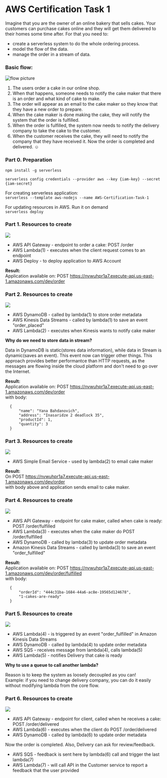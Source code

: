# AWS Certification Task 1

Imagine that you are the owner of an online bakery that sells cakes. Your customers can purchase cakes online and they will get them delivered to their homes some time after. 
For that you need to:
- create a serverless system to do the whole ordering process. 
- model the flow of the data. 
- manage the order in a stream of data. 

### Basic flow:
![](media/flow.png "flow picture")

1. The users order a cake in our online shop. 
2. When that happens, someone needs to notify the cake maker that there is an order and what kind of cake to make. 
3. The order will appear as an email to the cake maker so they know that they have a new order to prepare. 
4. When the cake maker is done making the cake, they will notify the system that the order is fulfilled. 
5. When the order is fulfilled, the system now needs to notify the delivery company to take the cake to the customer. 
6. When the customer receives the cake, they will need to notify the company that they have received it. Now the order is completed and delivered. ☺️ 

### Part 0. Preparation
`npm install -g serverless`

`serverless config credentials --provider aws --key {iam-key} --secret {iam-secret}`

For creating serverless application: </br>
`serverless --template aws-nodejs --name AWS-Certification-Task-1`

For updating resources in AWS. Run it on demand </br>
`serverless deploy`

### Part 1. Resources to create
![](media/part1.png)
- AWS API Gateway - endpoint to order a cake: POST /order
- AWS Lambda(1) - executes when the client request comes to an endpoint
- AWS Deploy - to deploy application to AWS Account

**Result:** </br>
Application available on: POST https://nvwuhpr1a7.execute-api.us-east-1.amazonaws.com/dev/order

### Part 2. Resources to create
![](media/part2.png)
- AWS DynamoDB - called by lambda(1) to store order metadata
- AWS Kinesis Data Streams - called by lambda(1) to save an event "order_placed"
- AWS Lambda(2) - executes when Kinesis wants to notify cake maker

**Why do we need to store data in stream?**

Data in DynamoDB is static(stores data information), while data in Stream is dynamic(saves an event). This event now can trigger other things. This approach provides better performantce than HTTP requests, as the messages are flowing inside the cloud platform and don't need to go over the Internet.

**Result:** </br>
Application available on: POST https://nvwuhpr1a7.execute-api.us-east-1.amazonaws.com/dev/order </br>
with body:

      {
          "name": "Yana Bahdanovich",
          "address": "Inasaridze 2 deadlock 35",
          "productId": 1,
          "quantity": 3
      }

### Part 3. Resources to create
![](media/part3.png)
- AWS Simple Email Service - used by lambda(2) to email cake maker
  
**Result:** </br>
On POST https://nvwuhpr1a7.execute-api.us-east-1.amazonaws.com/dev/order </br>
  with body above and application sends email to cake maker. 

### Part 4. Resources to create
![](media/part4.png)
- AWS API Gateway - endpoint for cake maker, called when cake is ready: POST /order/fulfilled
- AWS Lambda(3) - executes when the cake maker do POST /order/fulfilled
- AWS DynamoDB - called by lambda(3) to update order metadata
- Amazon Kinesis Data Streams - called by lambda(3) to save an event "order_fulfilled"

**Result:** </br>
Application available on: POST https://nvwuhpr1a7.execute-api.us-east-1.amazonaws.com/dev/order/fulfilled </br>
with body:

      {
          "orderId": "444c31ba-1684-44a6-ac8e-19565d124678",
          "1-cakes-are-ready"
      }

### Part 5. Resources to create
![](media/part5.png)
- AWS Lambda(4) - is triggered by an event "order_fulfilled" in Amazon Kinesis Data Streams
- AWS DynamoDB - called by lambda(4) to update order metadata
- AWS SQS - receives message from lambda(4), calls lambda(5)
- AWS Lambda(5) - notifies Delivery that cake is ready

**Why to use a queue to call another lambda?**

Reason is to keep the system as loosely decoupled as you can! </br>
Example: if you need to change delivery company, you can do it easily without modifying lambda from the core flow.

### Part 6. Resources to create
![](media/part6.png)
- AWS API Gateway - endpoint for client, called when he receives a cake: POST /order/delivered
- AWS Lambda(6) - executes when the client do POST /order/delivered
- AWS DynamoDB - called by lambda(6) to update order metadata

Now the order is completed. Also, Delivery can ask for review/feedback.

- AWS SQS - feedback is sent here by lambda(6) call and trigger the last lambda(7)
- AWS Lambda(7) - will call API in the Customer service to report a feedback that the user provided